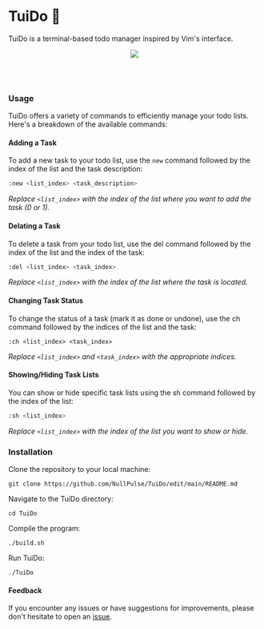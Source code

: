 # TuiDo 📝
TuiDo is a terminal-based todo manager inspired by Vim's interface. 

</p><p align="center">
  <img src="image/video.gif"> <br>
    <img src="https://img.shields.io/badge/release-v0.0.1-green" alt=""/> <img src="https://img.shields.io/badge/written in-C++-pink" alt=""/> <img src="https://img.shields.io/badge/written by-NullPulse-red" alt=""/>

</p>
<br>

### Usage

TuiDo offers a variety of commands to efficiently manage your todo lists. Here's a breakdown of the available commands:

#### Adding a Task

To add a new task to your todo list, use the `new` command followed by the index of the list and the task description:

```bash
:new <list_index> <task_description>
```
_Replace `<list_index>` with the index of the list where you want to add the task (0 or 1)._

#### Delating a Task

To delete a task from your todo list, use the del command followed by the index of the list and the index of the task:

```bash
:del <list_index> <task_index>
```

_Replace `<list_index>` with the index of the list where the task is located._

#### Changing Task Status

To change the status of a task (mark it as done or undone), use the ch command followed by the indices of the list and the task:

```
:ch <list_index> <task_index>
```

_Replace `<list_index>` and `<task_index>` with the appropriate indices._

#### Showing/Hiding Task Lists

You can show or hide specific task lists using the sh command followed by the index of the list:

```bash
:sh <list_index>
```

_Replace `<list_index>` with the index of the list you want to show or hide._

### Installation

Clone the repository to your local machine:

`git clone https://github.com/NullPulse/TuiDo/edit/main/README.md`

Navigate to the TuiDo directory:

`cd TuiDo`

Compile the program:

`./build.sh`

Run TuiDo:

`./TuiDo`

#### Feedback

If you encounter any issues or have suggestions for improvements, please don't hesitate to open an [issue](https://github.com/NullPulse/TuiDo/issues).
